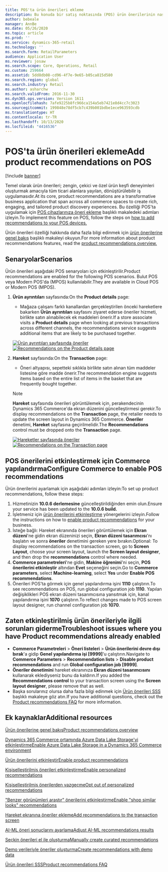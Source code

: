 ```yaml
---
title: POS'ta ürün önerileri ekleme
description: Bu konuda bir satış noktasında (POS) ürün önerilerinin nasıl kullanılacağı açıklanmaktadır.
author: bebeale
manager: AnnBe
ms.date: 05/26/2020
ms.topic: article
ms.prod: ''
ms.service: dynamics-365-retail
ms.technology: ''
ms.search.form: RetailParameters
audience: Application User
ms.reviewer: josaw
ms.search.scope: Core, Operations, Retail
ms.custom: 259664
ms.assetid: 5dd8db08-cd96-4f7e-9e65-b05ca815d580
ms.search.region: global
ms.search.industry: Retail
ms.author: asharchw
ms.search.validFrom: 2016-11-30
ms.dyn365.ops.version: Version 1611
ms.openlocfilehash: 7afe9225b8fc966ca154a5eb7421e8d4cc7c3023
ms.sourcegitcommit: 199848e78df5cb7c439b001bdbe1ece963593cdb
ms.translationtype: HT
ms.contentlocale: tr-TR
ms.lasthandoff: 10/13/2020
ms.locfileid: "4416536"
---
```

# <a name="add-product-recommendations-on-pos"></a><span data-ttu-id="95636-103">POS'ta ürün önerileri ekleme</span><span class="sxs-lookup"><span data-stu-id="95636-103">Add product recommendations on POS</span></span>

[!include [banner](includes/banner.md)]

<span data-ttu-id="95636-104">Temel olarak ürün önerileri; zengin, çekici ve özel ürün keşfi deneyimleri oluşturmak amacıyla tüm ticari alanlara yayılan, dönüştürülebilir iş uygulamasıdır.</span><span class="sxs-lookup"><span data-stu-id="95636-104">At its core, product recommendations are a transformative business application that span across all commerce spaces to create rich, engaging, and tailored product discovery experiences.</span></span> <span data-ttu-id="95636-105">Bu özelliği POS'ta uygulamak için [POS cihazlarınıza öneri ekleme](add-recommendations-control-pos-screen.md) başlıklı makaledeki adımları izleyin.</span><span class="sxs-lookup"><span data-stu-id="95636-105">To implement this feature on POS, follow the steps on [how to add recommendations to your POS devices.](add-recommendations-control-pos-screen.md)</span></span> 

<span data-ttu-id="95636-106">Ürün önerileri özelliği hakkında daha fazla bilgi edinmek için [ürün önerilerine genel bakış](../commerce/product-recommendations.md) başlıklı makaleyi okuyun.</span><span class="sxs-lookup"><span data-stu-id="95636-106">For more information about product recommendations features, read the [product recommendations overview.](../commerce/product-recommendations.md)</span></span> 

## <a name="scenarios"></a><span data-ttu-id="95636-107">Senaryolar</span><span class="sxs-lookup"><span data-stu-id="95636-107">Scenarios</span></span>

<span data-ttu-id="95636-108">Ürün önerileri aşağıdaki POS senaryoları için etkinleştirilir.</span><span class="sxs-lookup"><span data-stu-id="95636-108">Product recommendations are enabled for the following POS scenarios.</span></span> <span data-ttu-id="95636-109">Bulut POS veya Modern POS'da (MPOS) kullanılabilir.</span><span class="sxs-lookup"><span data-stu-id="95636-109">They are available in Cloud POS or Modern POS (MPOS).</span></span>

1. <span data-ttu-id="95636-110">**Ürün ayrıntıları** sayfasında:</span><span class="sxs-lookup"><span data-stu-id="95636-110">On the **Product details** page:</span></span>

    - <span data-ttu-id="95636-111">Mağaza çalışanı farklı kanallardan gerçekleştirilen önceki hareketlere bakarken **Ürün ayrıntıları** sayfasını ziyaret ederse öneriler hizmeti, birlikte satın alınabilecek ek maddeleri önerir.</span><span class="sxs-lookup"><span data-stu-id="95636-111">If a store associate visits a **Product details** page when looking at previous transactions across different channels, the recommendations service suggests additional items that are likely to be purchased together.</span></span>

    <span data-ttu-id="95636-112">[![Ürün ayrıntıları sayfasında öneriler](./media/proddetails.png)](./media/proddetails.png)</span><span class="sxs-lookup"><span data-stu-id="95636-112">[![Recommendations on the Product details page](./media/proddetails.png)](./media/proddetails.png)</span></span>

2. <span data-ttu-id="95636-113">**Hareket** sayfasında:</span><span class="sxs-lookup"><span data-stu-id="95636-113">On the **Transaction** page:</span></span>

    - <span data-ttu-id="95636-114">Öneri altyapısı, sepetteki sıklıkla birlikte satın alınan tüm maddeler listesine göre madde önerir.</span><span class="sxs-lookup"><span data-stu-id="95636-114">The recommendation engine suggests items based on the entire list of items in the basket that are frequently bought together.</span></span>

    > [!NOTE]
    > <span data-ttu-id="95636-115">**Hareket** sayfasında önerileri görüntülemek için, perakendecinin Dynamics 365 Commerce'da ekran düzenini güncelleştirmesi gerekir.</span><span class="sxs-lookup"><span data-stu-id="95636-115">To display recommendations on the **Transaction** page, the retailer needs to update the screen layout in Dynamics 365 Commerce.</span></span> <span data-ttu-id="95636-116">**Öneriler** denetimi, **Hareket** sayfasına geçirilmelidir.</span><span class="sxs-lookup"><span data-stu-id="95636-116">The **Recommendations** control must be dropped onto the **Transaction** page.</span></span>

    <span data-ttu-id="95636-117">[![Hareketler sayfasında öneriler](./media/transactionscreenmultipleproductslargemessengersbag-5.jpg)](./media/transactionscreenmultipleproductslargemessengersbag-5.jpg)</span><span class="sxs-lookup"><span data-stu-id="95636-117">[![Recommendations on the Transaction page](./media/transactionscreenmultipleproductslargemessengersbag-5.jpg)](./media/transactionscreenmultipleproductslargemessengersbag-5.jpg)</span></span>

## <a name="configure-commerce-to-enable-pos-recommendations"></a><span data-ttu-id="95636-118">POS önerilerini etkinleştirmek için Commerce yapılandırma</span><span class="sxs-lookup"><span data-stu-id="95636-118">Configure Commerce to enable POS recommendations</span></span>

<span data-ttu-id="95636-119">Ürün önerilerini ayarlamak için aşağıdaki adımları izleyin:</span><span class="sxs-lookup"><span data-stu-id="95636-119">To set up product recommendations, follow these steps:</span></span>

1. <span data-ttu-id="95636-120">Hizmetinizin **10.0.6 derlemesine** güncelleştirildiğinden emin olun.</span><span class="sxs-lookup"><span data-stu-id="95636-120">Ensure your service has been updated to the **10.0.6 build.**</span></span>
2. <span data-ttu-id="95636-121">İşletmeniz için [ürün önerilerini etkinleştirme](../commerce/enable-product-recommendations.md) yönergelerini izleyin.</span><span class="sxs-lookup"><span data-stu-id="95636-121">Follow the instructions on how to [enable product recommendations](../commerce/enable-product-recommendations.md) for your business.</span></span>
3. <span data-ttu-id="95636-122">İsteğe bağlı: Hareket ekranında önerileri görüntülemek için **Ekran düzeni**'ne gidin ekran düzeninizi seçin, **Ekran düzeni tasarımcısı**'nı başlatın ve sonra **öneriler** denetimini gereken yere bırakın.</span><span class="sxs-lookup"><span data-stu-id="95636-122">Optional: To display recommendations on the transaction screen, go to **Screen Layout**, choose your screen layout, launch the **Screen layout designer**, and then drop the **recommendations** control where needed.</span></span>
4. <span data-ttu-id="95636-123">**Commerce parametreleri**'ne gidin, **Makine öğrenimi**'ni seçin, **POS önerilerini etkinleştir** altından **Evet** seçeneğini seçin.</span><span class="sxs-lookup"><span data-stu-id="95636-123">Go to **Commerce parameters**, select **Machine-learning**, select **Yes** under **Enable POS recommendations**.</span></span>
5. <span data-ttu-id="95636-124">Önerileri POS'ta görmek için genel yapılandırma işini **1110** çalıştırın.</span><span class="sxs-lookup"><span data-stu-id="95636-124">To see recommendations on POS, run global configuration job **1110**.</span></span> <span data-ttu-id="95636-125">Yapılan değişiklikleri POS ekran düzeni tasarımcısına yansıtmak için, kanal yapılandırma işini **1070** çalıştırın.</span><span class="sxs-lookup"><span data-stu-id="95636-125">To reflect changes made to POS screen layout designer, run channel configuration job **1070**.</span></span>

## <a name="troubleshoot-issues-where-you-have-product-recommendations-already-enabled"></a><span data-ttu-id="95636-126">Zaten etkinleştirilmiş ürün önerileriyle ilgili sorunları giderme</span><span class="sxs-lookup"><span data-stu-id="95636-126">Troubleshoot issues where you have Product recommendations already enabled</span></span>

- <span data-ttu-id="95636-127">**Commerce Parametreleri** \> **Öneri listeleri** \> **Ürün önerilerini devre dışı bırak**'a gidip **Genel yapılandırma işi \[9999\]**'u çalıştırın.</span><span class="sxs-lookup"><span data-stu-id="95636-127">Navigate to **Commerce Parameters** \> **Recommendation lists** \> **Disable product recommendations** and run **Global configuration job \[9999\]**.</span></span> 
- <span data-ttu-id="95636-128">**Öneriler denetimini** hareket ekranınıza **Ekran düzeni tasarımcısını** kullanarak eklediyseniz bunu da kaldırın.</span><span class="sxs-lookup"><span data-stu-id="95636-128">If you added the **Recommendations control** to your transaction screen using the **Screen layout designer**, please remove that as well.</span></span>
- <span data-ttu-id="95636-129">Başka sorularınız olursa daha fazla bilgi edinmek için [Ürün önerileri SSS](../commerce/faq-recommendations.md) başlıklı makaleye göz atın.</span><span class="sxs-lookup"><span data-stu-id="95636-129">If you have additional questions, check out the [Product recommendations FAQ](../commerce/faq-recommendations.md) for more information.</span></span>

## <a name="additional-resources"></a><span data-ttu-id="95636-130">Ek kaynaklar</span><span class="sxs-lookup"><span data-stu-id="95636-130">Additional resources</span></span>

[<span data-ttu-id="95636-131">Ürün önerilerine genel bakış</span><span class="sxs-lookup"><span data-stu-id="95636-131">Product recommendations overview</span></span>](product-recommendations.md)

[<span data-ttu-id="95636-132">Dynamics 365 Commerce ortamında Azure Data Lake Storage'yi etkinleştirme</span><span class="sxs-lookup"><span data-stu-id="95636-132">Enable Azure Data Lake Storage in a Dynamics 365 Commerce environment</span></span>](enable-adls-environment.md)

[<span data-ttu-id="95636-133">Ürün önerilerini etkinleştir</span><span class="sxs-lookup"><span data-stu-id="95636-133">Enable product recommendations</span></span>](enable-product-recommendations.md)

[<span data-ttu-id="95636-134">Kişiselleştirilmiş önerileri etkinleştirme</span><span class="sxs-lookup"><span data-stu-id="95636-134">Enable personalized recommendations</span></span>](personalized-recommendations.md)

[<span data-ttu-id="95636-135">Kişiselleştirilmiş önerilerden vazgeçme</span><span class="sxs-lookup"><span data-stu-id="95636-135">Opt out of personalized recommendations</span></span>](personalization-gdpr.md)

[<span data-ttu-id="95636-136">"Benzer görünümleri araştır" önerilerini etkinleştirme</span><span class="sxs-lookup"><span data-stu-id="95636-136">Enable "shop similar looks" recommendations</span></span>](shop-similar-looks.md)

[<span data-ttu-id="95636-137">Hareket ekranına öneriler ekleme</span><span class="sxs-lookup"><span data-stu-id="95636-137">Add recommendations to the transaction screen</span></span>](add-recommendations-control-pos-screen.md)

[<span data-ttu-id="95636-138">AI-ML öneri sonuçlarını ayarlama</span><span class="sxs-lookup"><span data-stu-id="95636-138">Adjust AI-ML recommendations results</span></span>](modify-product-recommendation-results.md)

[<span data-ttu-id="95636-139">Seçkin önerileri el ile oluşturma</span><span class="sxs-lookup"><span data-stu-id="95636-139">Manually create curated recommendations</span></span>](create-editorial-recommendation-lists.md)

[<span data-ttu-id="95636-140">Demo verileriyle öneriler oluşturma</span><span class="sxs-lookup"><span data-stu-id="95636-140">Create recommendations with demo data</span></span>](product-recommendations-demo-data.md)

[<span data-ttu-id="95636-141">Ürün önerileri SSS</span><span class="sxs-lookup"><span data-stu-id="95636-141">Product recommendations FAQ</span></span>](faq-recommendations.md)
